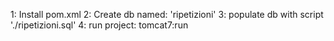 
1: Install pom.xml
2: Create db named: 'ripetizioni'
3: populate db with script './ripetizioni.sql'
4: run project: tomcat7:run
